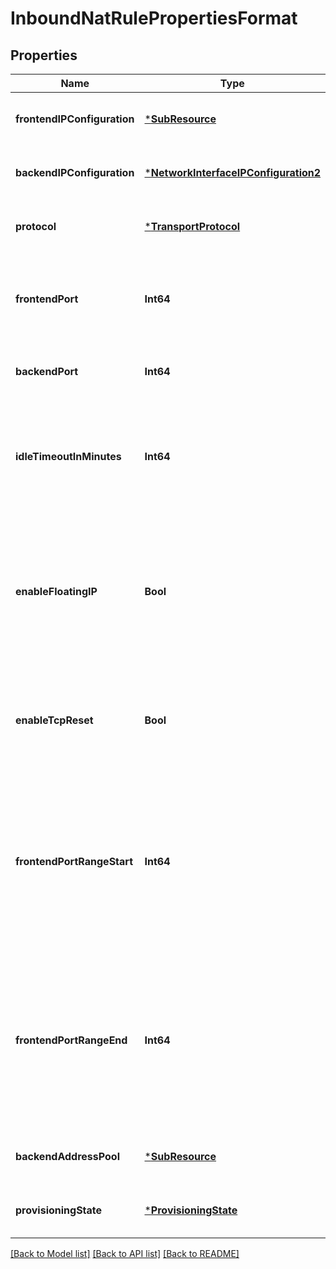 # InboundNatRulePropertiesFormat


## Properties
Name | Type | Description | Notes
------------ | ------------- | ------------- | -------------
**frontendIPConfiguration** | [***SubResource**](SubResource.md) |  | [optional] [default to nothing]
**backendIPConfiguration** | [***NetworkInterfaceIPConfiguration2**](NetworkInterfaceIPConfiguration2.md) |  | [optional] [default to nothing]
**protocol** | [***TransportProtocol**](TransportProtocol.md) |  | [optional] [default to nothing]
**frontendPort** | **Int64** | The port for the external endpoint. Port numbers for each rule must be unique within the Load Balancer. Acceptable values range from 1 to 65534. | [optional] [default to nothing]
**backendPort** | **Int64** | The port used for the internal endpoint. Acceptable values range from 1 to 65535. | [optional] [default to nothing]
**idleTimeoutInMinutes** | **Int64** | The timeout for the TCP idle connection. The value can be set between 4 and 30 minutes. The default value is 4 minutes. This element is only used when the protocol is set to TCP. | [optional] [default to nothing]
**enableFloatingIP** | **Bool** | Configures a virtual machine&#39;s endpoint for the floating IP capability required to configure a SQL AlwaysOn Availability Group. This setting is required when using the SQL AlwaysOn Availability Groups in SQL server. This setting can&#39;t be changed after you create the endpoint. | [optional] [default to nothing]
**enableTcpReset** | **Bool** | Receive bidirectional TCP Reset on TCP flow idle timeout or unexpected connection termination. This element is only used when the protocol is set to TCP. | [optional] [default to nothing]
**frontendPortRangeStart** | **Int64** | The port range start for the external endpoint. This property is used together with BackendAddressPool and FrontendPortRangeEnd. Individual inbound NAT rule port mappings will be created for each backend address from BackendAddressPool. Acceptable values range from 1 to 65534. | [optional] [default to nothing]
**frontendPortRangeEnd** | **Int64** | The port range end for the external endpoint. This property is used together with BackendAddressPool and FrontendPortRangeStart. Individual inbound NAT rule port mappings will be created for each backend address from BackendAddressPool. Acceptable values range from 1 to 65534. | [optional] [default to nothing]
**backendAddressPool** | [***SubResource**](SubResource.md) |  | [optional] [default to nothing]
**provisioningState** | [***ProvisioningState**](ProvisioningState.md) |  | [optional] [default to nothing]


[[Back to Model list]](../README.md#models) [[Back to API list]](../README.md#api-endpoints) [[Back to README]](../README.md)


